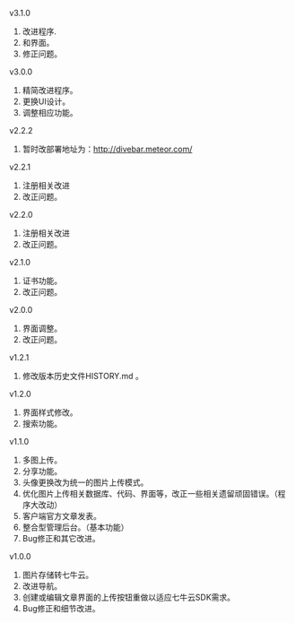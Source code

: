 v3.1.0

1. 改进程序.
2. 和界面。
3. 修正问题。

v3.0.0

1. 精简改进程序。
2. 更换UI设计。
3. 调整相应功能。

v2.2.2

1. 暂时改部署地址为：http://divebar.meteor.com/

v2.2.1

1. 注册相关改进
2. 改正问题。

v2.2.0

1. 注册相关改进
2. 改正问题。

v2.1.0

1. 证书功能。
2. 改正问题。

v2.0.0

1. 界面调整。
2. 改正问题。

v1.2.1

1. 修改版本历史文件HISTORY.md 。

v1.2.0

1. 界面样式修改。
2. 搜索功能。

v1.1.0

1. 多图上传。
2. 分享功能。
3. 头像更换改为统一的图片上传模式。
4. 优化图片上传相关数据库、代码、界面等，改正一些相关遗留顽固错误。（程序大改动）
5. 客户端官方文章发表。
6. 整合型管理后台。（基本功能）
7. Bug修正和其它改进。

v1.0.0

1. 图片存储转七牛云。
2. 改进导航。
3. 创建或编辑文章界面的上传按钮重做以适应七牛云SDK需求。
4. Bug修正和细节改进。